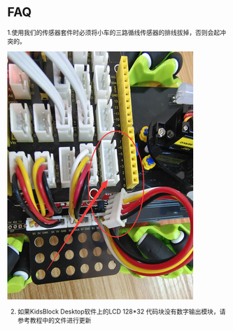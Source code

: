 # FAQ

1.使用我们的传感器套件时必须将小车的三路循线传感器的排线拔掉，否则会起冲突的。

![](media/7217afd450d34396d2c749ba3935f32e.png)

2.  如果KidsBlock Desktop软件上的LCD 128\*32     代码块没有数字输出模块，请参考教程中的文件进行更新





